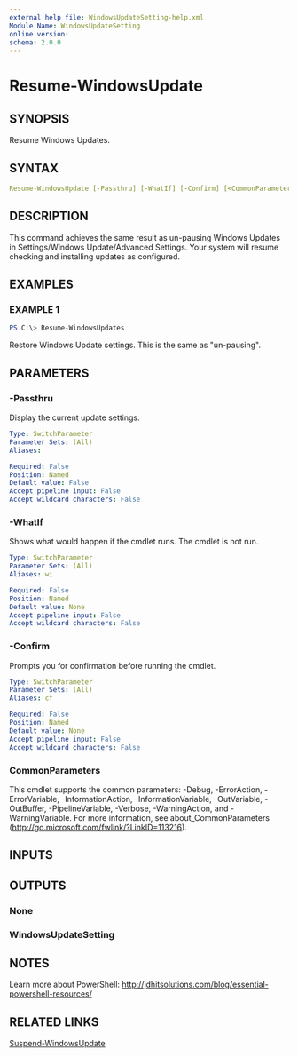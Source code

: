 ```yaml
---
external help file: WindowsUpdateSetting-help.xml
Module Name: WindowsUpdateSetting
online version:
schema: 2.0.0
---
```


# Resume-WindowsUpdate

## SYNOPSIS

Resume Windows Updates.

## SYNTAX

```yaml
Resume-WindowsUpdate [-Passthru] [-WhatIf] [-Confirm] [<CommonParameters>]
```

## DESCRIPTION

This command achieves the same result as un-pausing Windows Updates in Settings/Windows Update/Advanced Settings. Your system will resume checking and installing updates as configured.

## EXAMPLES

### EXAMPLE 1

```powershell
PS C:\> Resume-WindowsUpdates
```

Restore Windows Update settings. This is the same as "un-pausing".

## PARAMETERS

### -Passthru

Display the current update settings.

```yaml
Type: SwitchParameter
Parameter Sets: (All)
Aliases:

Required: False
Position: Named
Default value: False
Accept pipeline input: False
Accept wildcard characters: False
```

### -WhatIf

Shows what would happen if the cmdlet runs. The cmdlet is not run.

```yaml
Type: SwitchParameter
Parameter Sets: (All)
Aliases: wi

Required: False
Position: Named
Default value: None
Accept pipeline input: False
Accept wildcard characters: False
```

### -Confirm

Prompts you for confirmation before running the cmdlet.

```yaml
Type: SwitchParameter
Parameter Sets: (All)
Aliases: cf

Required: False
Position: Named
Default value: None
Accept pipeline input: False
Accept wildcard characters: False
```

### CommonParameters

This cmdlet supports the common parameters: -Debug, -ErrorAction, -ErrorVariable, -InformationAction, -InformationVariable, -OutVariable, -OutBuffer, -PipelineVariable, -Verbose, -WarningAction, and -WarningVariable. For more information, see about_CommonParameters (http://go.microsoft.com/fwlink/?LinkID=113216).

## INPUTS

## OUTPUTS

### None

### WindowsUpdateSetting

## NOTES

Learn more about PowerShell:
http://jdhitsolutions.com/blog/essential-powershell-resources/

## RELATED LINKS

[Suspend-WindowsUpdate]()


